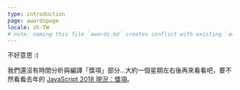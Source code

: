 ```yaml
---
type: introduction
page: awardspage
locale: zh-TW
# note: naming this file `awards.md` creates conflict with existing `awards.yml`
---
```


不好意思 :(

我們還沒有時間分析與編譯「獎項」部分…大約一個星期左右後再來看看吧，要不然看看去年的 [JavaScript 2018 現況：獎項](http://2018.stateofjs.com/awards)。

<!-- And now, the moment you've all been waiting for… -->